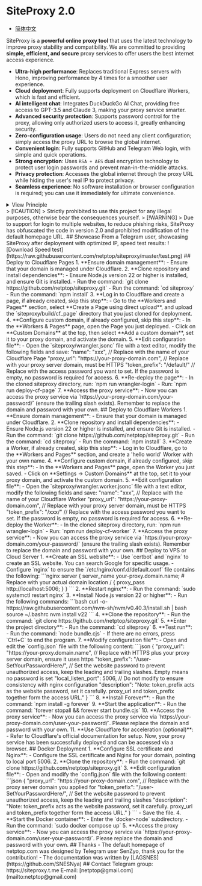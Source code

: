 # SiteProxy 2.0
 - [简体中文](README.md)

SiteProxy is a **powerful online proxy tool** that uses the latest technology to improve proxy stability and compatibility. We are committed to providing **simple, efficient, and secure** proxy services to offer users the best internet access experience.
- **Ultra-high performance**: Replaces traditional Express servers with Hono, improving performance by 4 times for a smoother user experience.
- **Cloud deployment**: Fully supports deployment on Cloudflare Workers, which is fast and efficient.
- **AI intelligent chat**: Integrates DuckDuckGo AI Chat, providing free access to GPT-3.5 and Claude 3, making your proxy service smarter.
- **Advanced security protection**: Supports password control for the proxy, allowing only authorized users to access it, greatly enhancing security.
- **Zero-configuration usage**: Users do not need any client configuration; simply access the proxy URL to browse the global internet.
- **Convenient login**: Fully supports GitHub and Telegram Web login, with simple and quick operations.
- **Strong encryption**: Uses `RSA + AES` dual encryption technology to protect user login passwords and prevent man-in-the-middle attacks.
- **Privacy protection**: Accesses the global internet through the proxy URL while hiding the user's real IP to protect privacy.
- **Seamless experience**: No software installation or browser configuration is required; you can use it immediately for ultimate convenience.
<details>
  <summary>View Principle</summary>

```
                                                 +----> google/youtube
                             +----------------+  |
                             |                |  |
user browser +-------------->+ siteproxy      +-------> wikipedia
                             |                |  |
                             +----------------+  |
                                                 +----> chinese forums
```
</details>
> [!CAUTION]
> Strictly prohibited to use this project for any illegal purposes, otherwise bear the consequences yourself.
> [!WARNING]
> Due to support for login to multiple websites, to reduce phishing risks, SiteProxy has obfuscated the code in version 2.0 and prohibited modification of the default homepage URL.
## Showcase
From a Telegram user, showcasing SiteProxy after deployment with optimized IP, speed test results: 
![Download Speed test](https://raw.githubusercontent.com/netptop/siteproxy/master/test.png)
## Deploy to Cloudflare Pages
1. **Ensure domain management**:
   - Ensure that your domain is managed under Cloudflare.
2. **Clone repository and install dependencies**:
   - Ensure Node.js version 22 or higher is installed, and ensure Git is installed.
   - Run the command: `git clone https://github.com/netptop/siteproxy.git`
   - Run the command: `cd siteproxy`
   - Run the command: `npm install`
3. **Log in to Cloudflare and create a page, if already created, skip this step**:
   - Go to the **Workers and Pages** section, select **Create a Page using direct upload**, and upload the `siteproxy/build/cf_page` directory that you just cloned for deployment.
4. **Configure custom domain, if already configured, skip this step**:
   - In the **Workers & Pages** page, open the Page you just deployed.
   - Click on **Custom Domains** at the top, then select **Add a custom domain**, set it to your proxy domain, and activate the domain.
5. **Edit configuration file**:
   - Open the `siteproxy/wrangler.jsonc` file with a text editor, modify the following fields and save:
      "name": "xxx", // Replace with the name of your Cloudflare Page
      "proxy_url": "https://your-proxy-domain.com", // Replace with your proxy server domain, must be HTTPS
      "token_prefix": "/default/" // Replace with the access password you want to set. If the password is empty, no password is required for access.
6. **Re-deploy the page**:
   - In the cloned siteproxy directory, run: `npm run wrangler-login`
   - Run: `npm run deploy-cf-page`
7. **Access the proxy service**:
   - Now you can access the proxy service via `https://your-proxy-domain.com/your-password/` (ensure the trailing slash exists). Remember to replace the domain and password with your own.
## Deploy to Cloudflare Workers
1. **Ensure domain management**:
   - Ensure that your domain is managed under Cloudflare.
2. **Clone repository and install dependencies**:
   - Ensure Node.js version 22 or higher is installed, and ensure Git is installed.
   - Run the command: `git clone https://github.com/netptop/siteproxy.git`
   - Run the command: `cd siteproxy`
   - Run the command: `npm install`
3. **Create a Worker, if already created, skip this step**:
   - Log in to Cloudflare, go to the **Workers and Pages** section, and create a 'hello world' Worker with your own name.
4. **Configure custom domain, if already configured, skip this step**:
   - In the **Workers and Pages** page, open the Worker you just saved.
   - Click on **Settings -> Custom Domains** at the top, set it to your proxy domain, and activate the custom domain.
5. **Edit configuration file**:
   - Open the `siteproxy/wrangler.worker.jsonc` file with a text editor, modify the following fields and save:
      "name": "xxx", // Replace with the name of your Cloudflare Worker
      "proxy_url": "https://your-proxy-domain.com", // Replace with your proxy server domain, must be HTTPS
      "token_prefix": "/xxx/" // Replace with the access password you want to set. If the password is empty, no password is required for access.
6. **Re-deploy the Worker**:
   - In the cloned siteproxy directory, run: `npm run wrangler-login`
   - Run: `npm run deploy-cf-worker`
7. **Access the proxy service**:
   - Now you can access the proxy service via `https://your-proxy-domain.com/your-password/` (ensure the trailing slash exists). Remember to replace the domain and password with your own.
## Deploy to VPS or Cloud Server
1. **Create an SSL website**:
   - Use `certbot` and `nginx` to create an SSL website. You can search Google for specific usage.
   - Configure `nginx` to ensure the `/etc/nginx/conf.d/default.conf` file contains the following:
     ```nginx
     server {
        server_name your-proxy.domain.name; # Replace with your actual domain
        location / {
          proxy_pass http://localhost:5006;
        }
     }
     ```
2. **Restart nginx**:
   - Run the command: `sudo systemctl restart nginx`
3. **Install Node.js version 22 or higher**:
   - Run the following commands:
     ```bash
     curl -o- https://raw.githubusercontent.com/nvm-sh/nvm/v0.40.3/install.sh | bash
     source ~/.bashrc
     nvm install v22
     ```
4. **Clone the repository**:
   - Run the command: `git clone https://github.com/netptop/siteproxy.git`
5. **Enter the project directory**:
   - Run the command: `cd siteproxy`
6. **Test run**:
   - Run the command: `node bundle.cjs`
   - If there are no errors, press `Ctrl+C` to end the program.
7. **Modify configuration file**:
   - Open and edit the `config.json` file with the following content:
     ```json
     {
        "proxy_url": "https://your-proxy.domain.name", // Replace with HTTPS plus your proxy server domain, ensure it uses https
        "token_prefix": "/user-SetYourPasswordHere/",  // Set the website password to prevent unauthorized access, keep the leading and trailing slashes. Empty means no password is set
        "local_listen_port": 5006, // Do not modify to ensure consistency with nginx configuration
        "description": "Note: token_prefix acts as the website password, set it carefully. proxy_url and token_prefix together form the access URL."
     }
     ```
8. **Install Forever**:
   - Run the command: `npm install -g forever`
9. **Start the application**:
   - Run the command: `forever stopall && forever start bundle.cjs`
10. **Access the proxy service**:
    - Now you can access the proxy service via `https://your-proxy-domain.com/user-your-password/`. Please replace the domain and password with your own.
11. **Use Cloudflare for acceleration (optional)**:
    - Refer to Cloudflare's official documentation for setup.
Now, your proxy service has been successfully deployed and can be accessed via a browser.
## Docker Deployment
1. **Configure SSL certificate and Nginx**:
   - Configure the SSL certificate and Nginx for your domain, pointing to local port 5006.
2. **Clone the repository**:
   - Run the command: `git clone https://github.com/netptop/siteproxy.git`
3. **Edit configuration file**:
   - Open and modify the `config.json` file with the following content:
     ```json
     {
        "proxy_url": "https://your-proxy-domain.com", // Replace with the proxy server domain you applied for
        "token_prefix": "/user-SetYourPasswordHere/",  // Set the website password to prevent unauthorized access, keep the leading and trailing slashes
        "description": "Note: token_prefix acts as the website password, set it carefully. proxy_url and token_prefix together form the access URL."
     }
     ```
   - Save the file.
4. **Start the Docker container**:
   - Enter the `docker-node` subdirectory.
   - Run the command: `sudo docker compose up`
5. **Access the proxy service**:
   - Now you can access the proxy service via `https://your-proxy-domain.com/user-your-password/`. Please replace the domain and password with your own.
## Thanks
 - The default homepage of netptop.com was designed by Telegram user SenZyo, thank you for the contribution!
 - The documentation was written by [LAGSNES](https://github.com/SNESNya)
## Contact
Telegram group: https://siteproxy.t.me
E-mail: [netptop@gmail.com](mailto:netptop@gmail.com)

